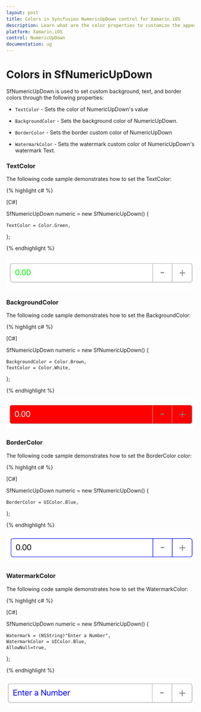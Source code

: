 ```yaml
---
layout: post
title: Colors in Syncfusion NumericUpDown control for Xamarin.iOS
description: Learn what are the color properties to customize the appearence of NumericUpDown in Xamarin.iOS platform.
platform: Xamarin.iOS
control: NumericUpDown
documentation: ug
---
```

# Colors in SfNumericUpDown

SfNumericUpDown is used to set custom background, text, and border colors through the following properties:

* `TextColor` - Sets the color of NumericUpDown's value

* `BackgroundColor` - Sets the background color of NumericUpDown.

* `BorderColor` - Sets the border custom color of NumericUpDown

* `WatermarkColor` - Sets the watermark custom color of NumericUpDown's watermark Text.

### TextColor

The following code sample demonstrates how to set the TextColor:

{% highlight c# %}

[C#]

SfNumericUpDown numeric = new SfNumericUpDown()
{
	
	TextColor = Color.Green,
};

{% endhighlight %}

![Display the NumericUpDown with TextColor](images/textcolor.png)

### BackgroundColor

The following code sample demonstrates how to set the BackgroundColor:

{% highlight c# %}

[C#]

SfNumericUpDown numeric = new SfNumericUpDown()
{
	
	BackgroundColor = Color.Brown,
	TextColor = Color.White,
};

{% endhighlight %}

![Display the NumericUpDown with BackgroundColor](images/backgroundcolor.png)

### BorderColor

The following code sample demonstrates how to set the BorderColor color:

{% highlight c# %}

[C#]

SfNumericUpDown numeric = new SfNumericUpDown()
{
	
	BorderColor = UIColor.Blue,
};

{% endhighlight %}

![Display the NumericUpDown with BorderColor](images/bordercolor.png)

### WatermarkColor

The following code sample demonstrates how to set the WatermarkColor:

{% highlight c# %}

[C#]

SfNumericUpDown numeric = new SfNumericUpDown()
{
	
	Watermark = (NSString)"Enter a Number",
	WatermarkColor = UIColor.Blue,
	AllowNull=true,
};

{% endhighlight %}

![Display the NumericUpDown with WatermarkColor](images/watermarkcolor.png)
